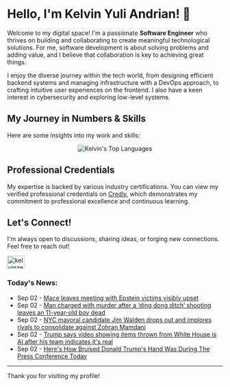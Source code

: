 # Hello, I'm Kelvin Yuli Andrian! 👋

Welcome to my digital space! I'm a passionate **Software Engineer** who thrives on building and collaborating to create meaningful technological solutions. For me, software development is about solving problems and adding value, and I believe that collaboration is key to achieving great things.

I enjoy the diverse journey within the tech world, from designing efficient backend systems and managing infrastructure with a DevOps approach, to crafting intuitive user experiences on the frontend. I also have a keen interest in cybersecurity and exploring low-level systems.

## My Journey in Numbers & Skills

Here are some insights into my work and skills:

<p align="center">
  <img src="https://github-readme-stats.vercel.app/api/top-langs/?username=kelvinzer0&layout=compact&theme=radical" alt="Kelvin's Top Languages" />
</p>

## Professional Credentials

My expertise is backed by various industry certifications. You can view my verified professional credentials on [Credly](https://www.credly.com/users/kelvin-yuli-andrian/badges), which demonstrates my commitment to professional excellence and continuous learning.

## Let's Connect!

I'm always open to discussions, sharing ideas, or forging new connections. Feel free to reach out!

<p align="left">
    <a href="https://linkedin.com/in/kelvinzero" target="blank"><img align="center" src="https://cdn.jsdelivr.net/npm/simple-icons@3.0.1/icons/linkedin.svg" alt="kelvinzero" height="30" width="40" /></a>
</p>

### Today's News:

<!-- feed start -->
- Sep 02 - [Mace leaves meeting with Epstein victims visibly upset](https://www.yahoo.com/news/articles/mace-leaves-meeting-epstein-victims-221623635.html)
- Sep 02 - [Man charged with murder after a ‘ding dong ditch’ shooting leaves an 11-year-old boy dead](https://www.yahoo.com/news/articles/man-charged-murder-ding-dong-120954498.html)
- Sep 02 - [NYC mayoral candidate Jim Walden drops out and implores rivals to consolidate against Zohran Mamdani](https://www.yahoo.com/news/articles/nyc-mayoral-candidate-jim-walden-220327326.html)
- Sep 02 - [Trump says video showing items thrown from White House is AI after his team indicates it's real](https://www.yahoo.com/news/articles/trump-says-video-showing-items-220312099.html)
- Sep 02 - [Here's How Bruised Donald Trump's Hand Was During The Press Conference Today](https://www.yahoo.com/news/articles/heres-bruised-donald-trumps-hand-212251725.html)
<!-- feed end -->

---

Thank you for visiting my profile!

